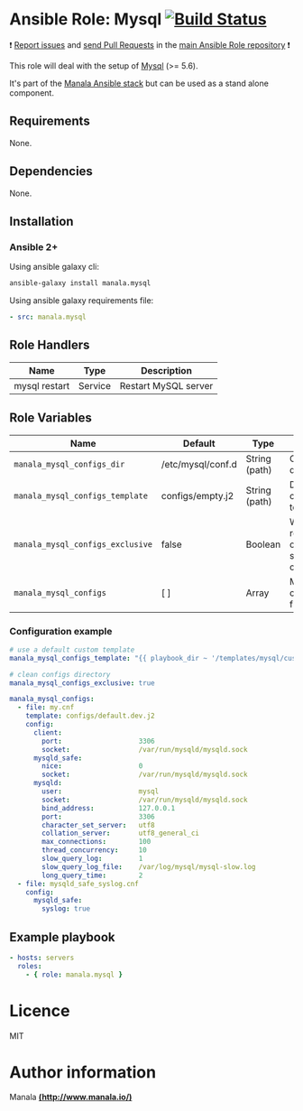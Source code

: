 # Ansible Role: Mysql [![Build Status](https://travis-ci.org/manala/ansible-role-mysql.svg?branch=master)](https://travis-ci.org/manala/ansible-role-mysql)

:exclamation: [Report issues](https://github.com/manala/ansible-roles/issues) and [send Pull Requests](https://github.com/manala/ansible-roles/pulls) in the [main Ansible Role repository](https://github.com/manala/ansible-roles) :exclamation:

This role will deal with the setup of [Mysql](https://www.mysql.com/) (>= 5.6).

It's part of the [Manala Ansible stack](http://www.manala.io) but can be used as a stand alone component.

## Requirements

None.

## Dependencies

None.

## Installation

### Ansible 2+

Using ansible galaxy cli:

```bash
ansible-galaxy install manala.mysql
```

Using ansible galaxy requirements file:

```yaml
- src: manala.mysql
```

## Role Handlers

| Name          | Type    | Description          |
| ------------- | ------- | -------------------- |
| mysql restart | Service | Restart MySQL server |

## Role Variables

| Name                             | Default           | Type          | Description                                            |
| -------------------------------- | ------------------| ------------- | ------------------------------------------------------ |
| `manala_mysql_configs_dir`       | /etc/mysql/conf.d | String (path) | Configurations directory path                          |
| `manala_mysql_configs_template`  | configs/empty.j2  | String (path) | Default configuration template                         |
| `manala_mysql_configs_exclusive` | false             | Boolean       | Whether to remove all other non-specified config files |
| `manala_mysql_configs`           | [ ]               | Array         | Mysql configuration files                              |

### Configuration example

```yaml
# use a default custom template
manala_mysql_configs_template: "{{ playbook_dir ~ '/templates/mysql/custom_template.j2' }}"

# clean configs directory
manala_mysql_configs_exclusive: true

manala_mysql_configs:
  - file: my.cnf
    template: configs/default.dev.j2
    config:
      client:
        port:                   3306
        socket:                 /var/run/mysqld/mysqld.sock
      mysqld_safe:
        nice:                   0
        socket:                 /var/run/mysqld/mysqld.sock
      mysqld:
        user:                   mysql
        socket:                 /var/run/mysqld/mysqld.sock
        bind_address:           127.0.0.1
        port:                   3306
        character_set_server:   utf8
        collation_server:       utf8_general_ci
        max_connections:        100
        thread_concurrency:     10
        slow_query_log:         1
        slow_query_log_file:    /var/log/mysql/mysql-slow.log
        long_query_time:        2
  - file: mysqld_safe_syslog.cnf
    config:
      mysqld_safe:
        syslog: true

```

## Example playbook

```yaml
- hosts: servers
  roles:
    - { role: manala.mysql }
```

# Licence

MIT

# Author information

Manala [**(http://www.manala.io/)**](http://www.manala.io)
